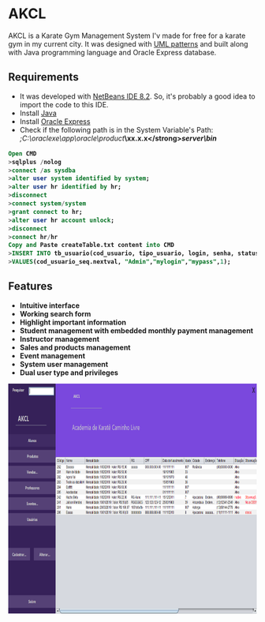 # AKCL

AKCL is a Karate Gym Management System I'v made for free for a karate gym in my current city.
It was designed with [UML patterns](http://astah.net) and built along with Java programming language and Oracle Express database.

## Requirements

+ It was developed with [NetBeans IDE 8.2](https://netbeans.org/downloads/8.2/). So, it's probably a good idea to import the code to this IDE.
+ Install [Java](https://www.java.com/en/download/)
+ Install [Oracle Express](https://www.oracle.com/technetwork/database/database-technologies/express-edition/downloads/index.html)
+ Check if the following path is in the System Variable's Path: *;C:\oraclexe\app\oracle\product*<strong>\xx.x.x\</strong>*server\bin*


```sql
Open CMD
>sqlplus /nolog
>connect /as sysdba
>alter user system identified by system;
>alter user hr identified by hr;
>disconnect
>connect system/system
>grant connect to hr;
>alter user hr account unlock;
>disconnect
>connect hr/hr
Copy and Paste createTable.txt content into CMD
>INSERT INTO tb_usuario(cod_usuario, tipo_usuario, login, senha, status)
>VALUES(cod_usuario_seq.nextval, "Admin","mylogin","mypass",1);
```

## Features

+ Intuitive interface
+ Working search form
+ Highlight important information
+ Student management with embedded monthly payment management
+ Instructor management
+ Sales and products management
+ Event management
+ System user management
+ Dual user type and privileges

<img src="images/001ScreenS.png" align="middle" width="880" height="466">
